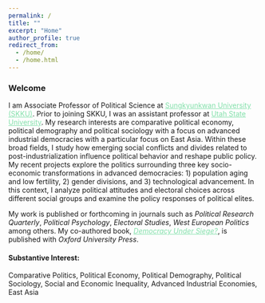 ```yaml
---
permalink: /
title: ""
excerpt: "Home"
author_profile: true
redirect_from: 
  - /home/
  - /home.html
---
```


### Welcome

<dl>
I am Associate Professor of Political Science at <a href="https://www.skku.edu/eng/" style="color: #82E0AA">Sungkyunkwan University (SKKU)</a>. Prior to joining SKKU, I was an assistant professor at <a href="http://www.usu.edu/" style="color: #82E0AA">Utah State University</a>. My research interests are comparative political economy, political demography and political sociology with a focus on advanced industrial democracies with a particular focus on East Asia. Within these broad fields, I study how emerging social conflicts and divides related to post-industrialization influence political behavior and reshape public policy. My recent projects explore the politics surrounding three key socio-economic transformations in advanced democracies: 1) population aging and low fertility, 2) gender divisions, and 3) technological advancement. In this context, I analyze political attitudes and electoral choices across different social groups and examine the policy responses of political elites.
 </dl>
  
 

 <dl>
 My work is published or forthcoming in journals such as <i>Political Research Quarterly</i>, <i>Political Psychology</i>, <i>Electoral Studies</i>, <i>West European Politics</i> among others. My co-authored book, <a href="https://global.oup.com/academic/product/democracy-under-siege-9780198846208?lang=en&cc=us" style="color: #82E0AA"><i>Democracy Under Siege?</i></a>, is published with <i>Oxford University Press</i>.
</dl>



#### Substantive Interest:
Comparative Politics, Political Economy, Political Demography, Political Sociology, Social and Economic Inequality, Advanced Industrial Economies, East Asia


